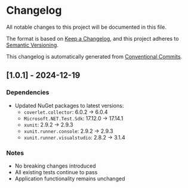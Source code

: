 # Changelog

All notable changes to this project will be documented in this file.

The format is based on [Keep a Changelog](https://keepachangelog.com/en/1.0.0/),
and this project adheres to [Semantic Versioning](https://semver.org/spec/v2.0.0.html).

This changelog is automatically generated from [Conventional Commits](https://www.conventionalcommits.org/).

## [1.0.1] - 2024-12-19

### Dependencies
- Updated NuGet packages to latest versions:
  - `coverlet.collector`: 6.0.2 → 6.0.4
  - `Microsoft.NET.Test.Sdk`: 17.12.0 → 17.14.1  
  - `xunit`: 2.9.2 → 2.9.3
  - `xunit.runner.console`: 2.9.2 → 2.9.3
  - `xunit.runner.visualstudio`: 2.8.2 → 3.1.4

### Notes
- No breaking changes introduced
- All existing tests continue to pass
- Application functionality remains unchanged